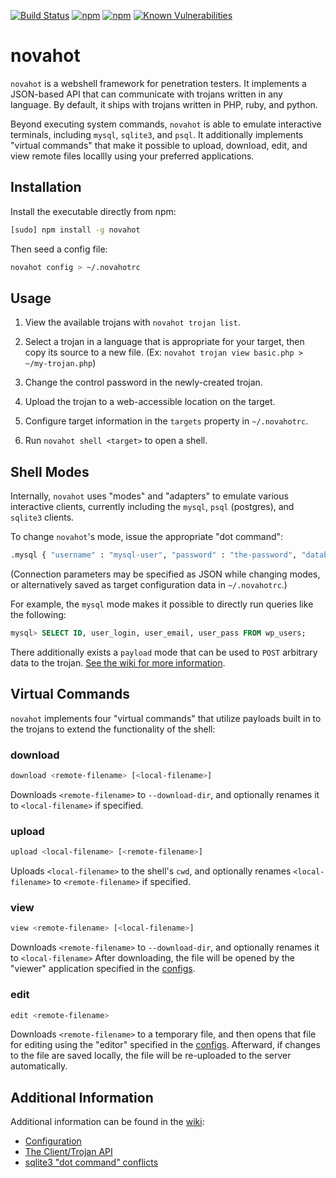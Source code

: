 [![Build Status](https://travis-ci.org/chrisallenlane/novahot.svg)](https://travis-ci.org/chrisallenlane/novahot)
[![npm](https://img.shields.io/npm/v/novahot.svg)]()
[![npm](https://img.shields.io/npm/dt/novahot.svg)]()
[![Known Vulnerabilities](https://snyk.io/test/npm/novahot/badge.svg)](https://snyk.io/test/npm/novahot)


novahot
=======
`novahot` is a webshell framework for penetration testers. It implements a
JSON-based API that can communicate with trojans written in any language. By
default, it ships with trojans written in PHP, ruby, and python.

Beyond executing system commands, `novahot` is able to emulate interactive
terminals, including `mysql`, `sqlite3`, and `psql`. It additionally implements
"virtual commands" that make it possible to upload, download, edit, and view
remote files locallly using your preferred applications.


Installation
------------
Install the executable directly from npm:

```sh
[sudo] npm install -g novahot
```

Then seed a config file:

```sh
novahot config > ~/.novahotrc
```


Usage
-----
1. View the available trojans with `novahot trojan list`.

2. Select a trojan in a language that is appropriate for your target, then copy
   its source to a new file. (Ex: `novahot trojan view basic.php > ~/my-trojan.php`)

3. Change the control password in the newly-created trojan.

4. Upload the trojan to a web-accessible location on the target.

5. Configure target information in the `targets` property in `~/.novahotrc`.

6. Run `novahot shell <target>` to open a shell.


Shell Modes
-----------
Internally, `novahot` uses "modes" and "adapters" to emulate various
interactive clients, currently including the `mysql`, `psql` (postgres), and
`sqlite3` clients.

To change `novahot`'s mode, issue the appropriate "dot command":

```sh
.mysql { "username" : "mysql-user", "password" : "the-password", "database" : "the-database" }
```

(Connection parameters may be specified as JSON while changing modes, or
alternatively saved as target configuration data in `~/.novahotrc`.)

For example, the `mysql` mode makes it possible to directly run queries like
the following:

```sql
mysql> SELECT ID, user_login, user_email, user_pass FROM wp_users;
```

There additionally exists a `payload` mode that can be used to `POST` arbitrary
data to the trojan. [See the wiki for more information][payload-mode].


Virtual Commands
----------------
`novahot` implements four "virtual commands" that utilize payloads built in
to the trojans to extend the functionality of the shell:

### download ###
```sh
download <remote-filename> [<local-filename>]
```

Downloads `<remote-filename>` to `--download-dir`, and optionally renames it to
`<local-filename>` if specified.

### upload ###
```sh
upload <local-filename> [<remote-filename>]
```

Uploads `<local-filename>` to the shell's `cwd`, and optionally renames
`<local-filename>` to `<remote-filename>` if specified.

### view ###
```sh
view <remote-filename> [<local-filename>]
```

Downloads `<remote-filename>` to `--download-dir`, and optionally renames it to
`<local-filename>` After downloading, the file will be opened by the "viewer"
application specified in the [configs][configuration].

### edit ###
```sh
edit <remote-filename>
```

Downloads `<remote-filename>` to a temporary file, and then opens that file for
editing using the "editor" specified in the [configs][configuration].
Afterward, if changes to the file are saved locally, the file will be
re-uploaded to the server automatically.


Additional Information
----------------------
Additional information can be found in the [wiki][]:

- [Configuration][configuration]
- [The Client/Trojan API][api]
- [sqlite3 "dot command" conflicts][sqlite-dotcommands]

[api]: https://github.com/chrisallenlane/novahot/wiki/The-Client-Trojan-API
[configuration]: https://github.com/chrisallenlane/novahot/wiki/Configuring
[payload-mode]: https://github.com/chrisallenlane/novahot/wiki/The-Client-Trojan-API#payload-mode 
[sqlite-dotcommands]: https://github.com/chrisallenlane/novahot/wiki/SQLite3-Mode-%22dot-command%22-Conflicts
[wiki]: https://github.com/chrisallenlane/novahot/wiki
